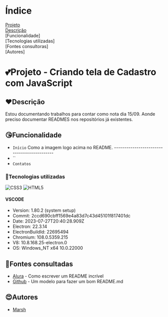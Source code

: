 # Índice

[Projeto](https://github.com/MarshyyUWU/cadastroJava/blob/main/README.md#projeto---criando-tela-de-cadastro-com-javascript)  
[Descrição](https://github.com/MarshyyUWU/cadastroJava/blob/main/README.md#%EF%B8%8Fdescri%C3%A7%C3%A3o)  
[Funcionalidade]  
[Tecnologias utilizadas]  
[Fontes consultoras]  
[Autores]  

# 💕Projeto - Criando tela de Cadastro com JavaScript

## ❤️Descrição

Estou documentando trabalhos para contar como nota dia 15/09. Aonde preciso documentar READMES nos repositórios já existentes.

## 😘Funcionalidade

- `Início`
Como a imagem logo acima no README. --------------------------------------------
- ``
- `Contatos`
### 💖Tecnologias utilizadas
![CSS3](https://img.shields.io/badge/css3-%231572B6.svg?style=for-the-badge&logo=css3&logoColor=white)
![HTML5](https://img.shields.io/badge/html5-%23E34F26.svg?style=for-the-badge&logo=html5&logoColor=white)
#### VSCODE
- Version: 1.80.2 (system setup)  
- Commit: 2ccd690cbff1569e4a83d7c43d45101f817401dc  
- Date: 2023-07-27T20:40:28.909Z  
- Electron: 22.3.14  
- ElectronBuildId: 22695494  
- Chromium: 108.0.5359.215   
- V8: 10.8.168.25-electron.0  
- OS: Windows_NT x64 10.0.22000  
## 🥰Fontes consultadas

* [Alura](https://www.alura.com.br/artigos/escrever-bom-readme) - Como escrever um README incrível
* [Github](https://gist.github.com/lohhans/f8da0b147550df3f96914d3797e9fb89) - Um modelo para fazer um bom README.md

## 😍Autores
* [Marsh](https://github.com/MarshyyUWU)

